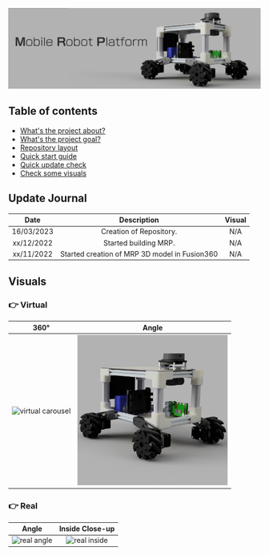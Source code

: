 ![banner](Visuals/Banner/Slide1.png)

## Table of contents

- [What's the project about?](#whats-this-project-about)
- [What's the project goal?](#project-goal)
- [Repository layout](#repository-layout)
- [Quick start guide](#quick-start-guide)
- [Quick update check](#update-journal)
- [Check some visuals](#visuals)


## Update Journal

| Date | Description | Visual |
| :-: | :-: | :-: |
| 16/03/2023 | Creation of Repository. | N/A |
| xx/12/2022 | Started building MRP. | N/A |
| xx/11/2022 | Started creation of MRP 3D model in Fusion360 | N/A |



## Visuals

### :point_right: Virtual

| 360° | Angle  |
| :-: | :-: |
<img src="visuals\Gifs\MRP_carousel.gif" alt="virtual carousel" width="400px"/> | <img src="Visuals\Images\MRP_virtual_side_angle.PNG" alt="virtual angle" width="300px"/>

### :point_right: Real

| Angle | Inside Close-up |
| :-: | :-: |
<img src="visuals\.jpg" alt="real angle" width="400px"/> | <img src="visuals\.jpg" alt="real inside" width="415px"/>
